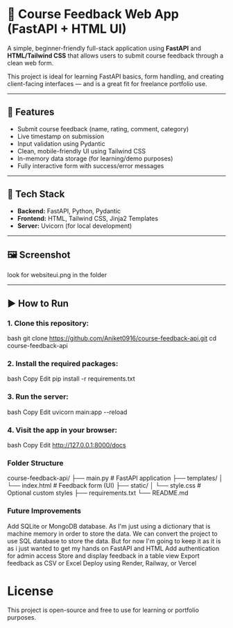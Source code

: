 # 📘 Course Feedback Web App (FastAPI + HTML UI)

A simple, beginner-friendly full-stack application using **FastAPI** and **HTML/Tailwind CSS** that allows users to submit course feedback through a clean web form.

This project is ideal for learning FastAPI basics, form handling, and creating client-facing interfaces — and is a great fit for freelance portfolio use.

---

## 🚀 Features

- Submit course feedback (name, rating, comment, category)
- Live timestamp on submission
- Input validation using Pydantic
- Clean, mobile-friendly UI using Tailwind CSS
- In-memory data storage (for learning/demo purposes)
- Fully interactive form with success/error messages

---

## 🧰 Tech Stack

- **Backend:** FastAPI, Python, Pydantic
- **Frontend:** HTML, Tailwind CSS, Jinja2 Templates
- **Server:** Uvicorn (for local development)

---

## 🖼️ Screenshot

look for websiteui.png in the folder

---

## ▶️ How to Run

### 1. Clone this repository:
bash
git clone https://github.com/Aniket0916/course-feedback-api.git
cd course-feedback-api

### 2. Install the required packages:
bash
Copy
Edit
pip install -r requirements.txt

### 3. Run the server:
bash
Copy
Edit
uvicorn main:app --reload

### 4. Visit the app in your browser:
bash
Copy
Edit
http://127.0.0.1:8000/docs


### Folder Structure
course-feedback-api/
├── main.py               # FastAPI application
├── templates/
│   └── index.html        # Feedback form (UI)
├── static/
│   └── style.css         # Optional custom styles
├── requirements.txt
└── README.md

### Future Improvements
Add SQLite or MongoDB database. As I'm just using a dictionary that is machine memory in order to store the data. We can convert the project to use SQL database to store the data. But for now I'm going to keep it as it is as i just wanted to get my hands on FastAPI and HTML
Add authentication for admin access
Store and display feedback in a table view
Export feedback as CSV or Excel
Deploy using Render, Railway, or Vercel

# License
This project is open-source and free to use for learning or portfolio purposes.
